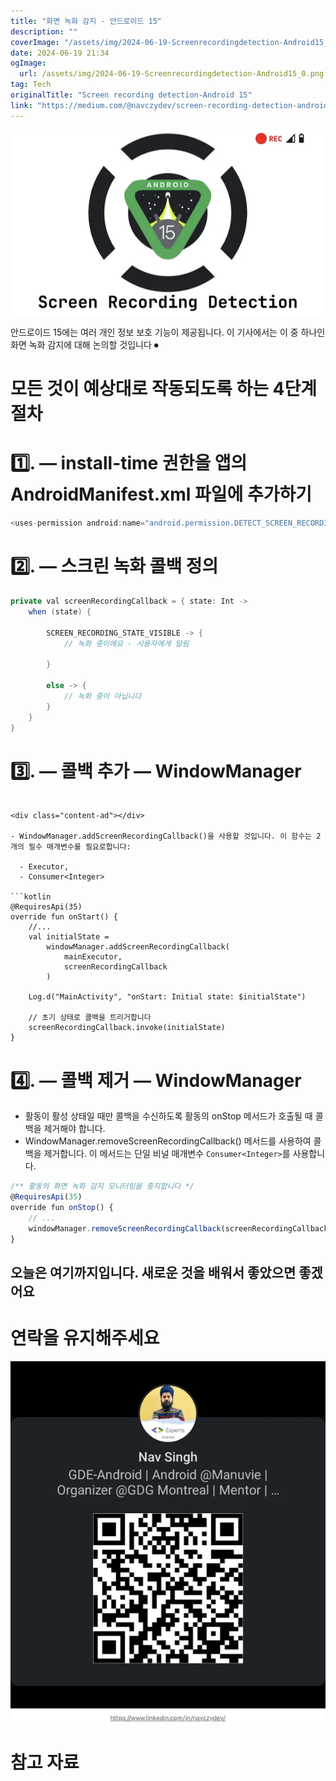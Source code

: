 ```yaml
---
title: "화면 녹화 감지 - 안드로이드 15"
description: ""
coverImage: "/assets/img/2024-06-19-Screenrecordingdetection-Android15_0.png"
date: 2024-06-19 21:34
ogImage: 
  url: /assets/img/2024-06-19-Screenrecordingdetection-Android15_0.png
tag: Tech
originalTitle: "Screen recording detection-Android 15"
link: "https://medium.com/@navczydev/screen-recording-detection-android-15-26ee709b66b4"
---
```



![이미지](/assets/img/2024-06-19-Screenrecordingdetection-Android15_0.png)

안드로이드 15에는 여러 개인 정보 보호 기능이 제공됩니다. 이 기사에서는 이 중 하나인 화면 녹화 감지에 대해 논의할 것입니다 ⏺

# 모든 것이 예상대로 작동되도록 하는 4단계 절차

# 1️⃣. — install-time 권한을 앱의 AndroidManifest.xml 파일에 추가하기

<div class="content-ad"></div>

```java
<uses-permission android:name="android.permission.DETECT_SCREEN_RECORDING" />
```

# 2️⃣. — 스크린 녹화 콜백 정의

```java
private val screenRecordingCallback = { state: Int ->
    when (state) {

        SCREEN_RECORDING_STATE_VISIBLE -> {
            // 녹화 중이에요 - 사용자에게 알림
           
        }

        else -> {
            // 녹화 중이 아닙니다
        }
    }
}
```

# 3️⃣. — 콜백 추가 — WindowManager
```

<div class="content-ad"></div>

- WindowManager.addScreenRecordingCallback()을 사용할 것입니다. 이 함수는 2개의 필수 매개변수를 필요로합니다:

  - Executor,
  - Consumer<Integer>

```kotlin
@RequiresApi(35)
override fun onStart() {
    //...
    val initialState =
        windowManager.addScreenRecordingCallback(
            mainExecutor, 
            screenRecordingCallback
        )
    
    Log.d("MainActivity", "onStart: Initial state: $initialState")
    
    // 초기 상태로 콜백을 트리거합니다
    screenRecordingCallback.invoke(initialState)
}
```

# 4️⃣. — 콜백 제거 — WindowManager

<div class="content-ad"></div>

- 활동이 활성 상태일 때만 콜백을 수신하도록 활동의 onStop 메서드가 호출될 때 콜백을 제거해야 합니다.
- WindowManager.removeScreenRecordingCallback() 메서드를 사용하여 콜백을 제거합니다. 이 메서드는 단일 비널 매개변수 `Consumer<Integer>`를 사용합니다.

```js
/** 활동의 화면 녹화 감지 모니터링을 중지합니다 */
@RequiresApi(35)
override fun onStop() {
    // ...
    windowManager.removeScreenRecordingCallback(screenRecordingCallback)
}
```

## 오늘은 여기까지입니다. 새로운 것을 배워서 좋았으면 좋겠어요

# 연락을 유지해주세요

<div class="content-ad"></div>

<img src="/assets/img/2024-06-19-Screenrecordingdetection-Android15_1.png" />

# 참고 자료